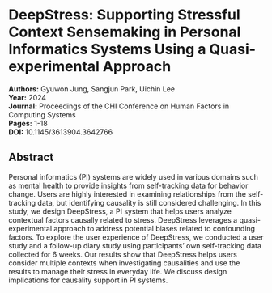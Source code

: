 # DeepStress: Supporting Stressful Context Sensemaking in Personal Informatics Systems Using a Quasi-experimental Approach

**Authors:** Gyuwon Jung, Sangjun Park, Uichin Lee  
**Year:** 2024  
**Journal:** Proceedings of the CHI Conference on Human Factors in Computing Systems  
**Pages:** 1-18  
**DOI:** 10.1145/3613904.3642766  

## Abstract
Personal informatics (PI) systems are widely used in various domains such as mental health to provide insights from self-tracking data for behavior change. Users are highly interested in examining relationships from the self-tracking data, but identifying causality is still considered challenging. In this study, we design DeepStress, a PI system that helps users analyze contextual factors causally related to stress. DeepStress leverages a quasi-experimental approach to address potential biases related to confounding factors. To explore the user experience of DeepStress, we conducted a user study and a follow-up diary study using participants’ own self-tracking data collected for 6 weeks. Our results show that DeepStress helps users consider multiple contexts when investigating causalities and use the results to manage their stress in everyday life. We discuss design implications for causality support in PI systems.

